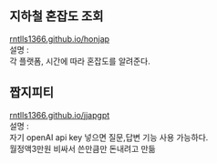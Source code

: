 ## 지하철 혼잡도 조회
[rntlls1366.github.io/honjap](rntlls1366.github.io/honjap)
<br/>
설명 :<br/>
각 플랫폼, 시간에 따라 혼잡도를 알려준다.

## 짭지피티
[rntlls1366.github.io/jjapgpt](rntlls1366.github.io/jjapgpt)
<br/>
설명 :<br/>
자기 openAI api key 넣으면 질문,답변 기능 사용 가능하다. <br/>월정액3만원 비싸서 쓴만큼만 돈내려고 만듦
